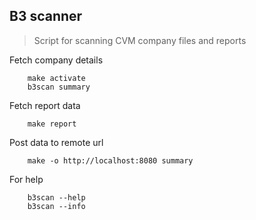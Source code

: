 ## B3 scanner

> Script for scanning CVM company files and reports

Fetch company details
```
    make activate
    b3scan summary
```

Fetch report data
```
    make report
```

Post data to remote url
```
    make -o http://localhost:8080 summary
```

For help
```
    b3scan --help
    b3scan --info
```
